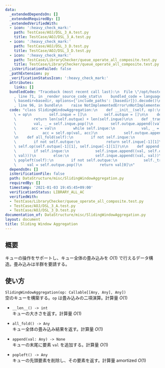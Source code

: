 ```yaml
---
data:
  _extendedDependsOn: []
  _extendedRequiredBy: []
  _extendedVerifiedWith:
  - icon: ':heavy_check_mark:'
    path: TestCase/AOJ/DSL_3_A.test.py
    title: TestCase/AOJ/DSL_3_A.test.py
  - icon: ':heavy_check_mark:'
    path: TestCase/AOJ/DSL_3_D.test.py
    title: TestCase/AOJ/DSL_3_D.test.py
  - icon: ':heavy_check_mark:'
    path: TestCase/LibraryChecker/queue_operate_all_composite.test.py
    title: TestCase/LibraryChecker/queue_operate_all_composite.test.py
  _isVerificationFailed: false
  _pathExtension: py
  _verificationStatusIcon: ':heavy_check_mark:'
  attributes:
    links: []
  bundledCode: "Traceback (most recent call last):\n  File \"/opt/hostedtoolcache/Python/3.9.7/x64/lib/python3.9/site-packages/onlinejudge_verify/documentation/build.py\"\
    , line 71, in _render_source_code_stat\n    bundled_code = language.bundle(stat.path,\
    \ basedir=basedir, options={'include_paths': [basedir]}).decode()\n  File \"/opt/hostedtoolcache/Python/3.9.7/x64/lib/python3.9/site-packages/onlinejudge_verify/languages/python.py\"\
    , line 96, in bundle\n    raise NotImplementedError\nNotImplementedError\n"
  code: "class SlidingWindowAggregation:\n    def __init__(self, op):\n        self.op\
    \ = op\n        self.inque = []\n        self.outque = []\n\n    def __len__(self):\n\
    \        return len(self.outque) + len(self.inque)\n\n    def _trans(self):\n\
    \        val, _ = self.inque.pop()\n        self.outque.append((val, val))\n \
    \       acc = val\n        while self.inque:\n            val, _ = self.inque.pop()\n\
    \            acc = self.op(val, acc)\n            self.outque.append((val, acc))\n\
    \n    def all_fold(self):\n        if not self.inque:\n            return self.outque[-1][1]\n\
    \        if not self.outque:\n            return self.inque[-1][1]\n        return\
    \ self.op(self.outque[-1][1], self.inque[-1][1])\n\n    def append(self, val):\n\
    \        if self.inque:\n            self.inque.append((val, self.op(self.inque[-1][1],\
    \ val)))\n        else:\n            self.inque.append((val, val))\n\n    def\
    \ popleft(self):\n        if not self.outque:\n            self._trans()\n   \
    \     val = self.outque.pop()\n        return val[0]\n"
  dependsOn: []
  isVerificationFile: false
  path: DataStructure/misc/SlidingWindowAggregation.py
  requiredBy: []
  timestamp: '2021-01-03 19:45:45+09:00'
  verificationStatus: LIBRARY_ALL_AC
  verifiedWith:
  - TestCase/LibraryChecker/queue_operate_all_composite.test.py
  - TestCase/AOJ/DSL_3_A.test.py
  - TestCase/AOJ/DSL_3_D.test.py
documentation_of: DataStructure/misc/SlidingWindowAggregation.py
layout: document
title: Sliding Window Aggregation
---
```


## 概要
キューの操作をサポートし、キュー全体の畳み込みを $O(1)$ で行えるデータ構造。畳み込みは半群を要請する。

## 使い方
`SlidingWindowAggregation(op: Callable[[Any, Any], Any])`  
空のキューを構築する。`op` は畳み込みの二項演算。計算量 $O(1)$

- `__len__() -> int`  
キューの大きさを返す。計算量 $O(1)$

- `all_fold() -> Any`  
キュー全体の畳み込み結果を返す。計算量 $O(1)$

- `append(val: Any) -> None`  
キューの末尾に要素 `val` を追加する。計算量 $O(1)$

- `popleft() -> Any`  
キューの先頭要素を削除し、その要素を返す。計算量 $\mathrm{amortized}\ O(1)$
